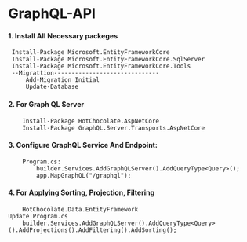 # GraphQL-API

#### 1. Install All Necessary packeges 
     Install-Package Microsoft.EntityFrameworkCore
     Install-Package Microsoft.EntityFrameworkCore.SqlServer
     Install-Package Microsoft.EntityFrameworkCore.Tools
	 --Migrattion------------------------------
         Add-Migration Initial
         Update-Database		 
		
#### 2. For Graph QL Server 
        Install-Package HotChocolate.AspNetCore
        Install-Package GraphQL.Server.Transports.AspNetCore

#### 3. Configure GraphQL Service And Endpoint:
	    Program.cs:
			builder.Services.AddGraphQLServer().AddQueryType<Query>();
			app.MapGraphQL("/graphql");
#### 4. For Applying Sorting, Projection, Filtering 
        HotChocolate.Data.EntityFramework
	Update Program.cs
        builder.Services.AddGraphQLServer().AddQueryType<Query>().AddProjections().AddFiltering().AddSorting();
